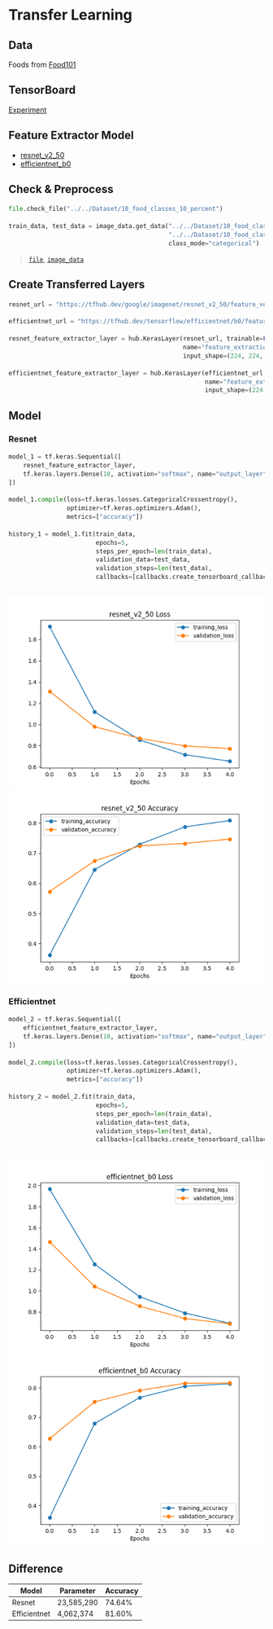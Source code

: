 # Transfer Learning

## Data

Foods from [Food101](https://www.kaggle.com/kmader/food41)

## TensorBoard

[Experiment](https://tensorboard.dev/experiment/ARulwXb9Rj6bqE5XcmLqaw/#scalars&run=efficientnet_b0%5C20220203-050249%5Ctrain)

## Feature Extractor Model

* [resnet_v2_50](https://tfhub.dev/google/imagenet/resnet_v2_50/feature_vector/5)
* [efficientnet_b0](https://tfhub.dev/tensorflow/efficientnet/b0/feature-vector/1)

## Check & Preprocess

```python
file.check_file("../../Dataset/10_food_classes_10_percent")

train_data, test_data = image_data.get_data("../../Dataset/10_food_classes_10_percent/train",
                                            "../../Dataset/10_food_classes_10_percent/test",
                                            class_mode="categorical")
```

> [`file`](), [`image_data`]()

## Create Transferred Layers

```python
resnet_url = "https://tfhub.dev/google/imagenet/resnet_v2_50/feature_vector/5"

efficientnet_url = "https://tfhub.dev/tensorflow/efficientnet/b0/feature-vector/1"

resnet_feature_extractor_layer = hub.KerasLayer(resnet_url, trainable=False,
                                                name="feature_extraction_layer",
                                                input_shape=(224, 224, 3))

efficientnet_feature_extractor_layer = hub.KerasLayer(efficientnet_url, trainable=False,
                                                      name="feature_extraction_layer",
                                                      input_shape=(224, 224, 3))
```

## Model

### Resnet

```python
model_1 = tf.keras.Sequential([
    resnet_feature_extractor_layer,
    tf.keras.layers.Dense(10, activation="softmax", name="output_layer")
])

model_1.compile(loss=tf.keras.losses.CategoricalCrossentropy(),
                optimizer=tf.keras.optimizers.Adam(),
                metrics=["accuracy"])

history_1 = model_1.fit(train_data,
                        epochs=5,
                        steps_per_epoch=len(train_data),
                        validation_data=test_data,
                        validation_steps=len(test_data),
                        callbacks=[callbacks.create_tensorboard_callback(dirname="tensor_hub",
                                                                         experiment_name="resnet_v2_50")])
```

![Loss](https://github.com/UncleThree0402/LearningTensorFlow/blob/master/transfer_learning/Image/resnet_loss.png)
![Accuracy](https://github.com/UncleThree0402/LearningTensorFlow/blob/master/transfer_learning/Image/resnet_accuracy.png)

### Efficientnet

```python
model_2 = tf.keras.Sequential([
    efficientnet_feature_extractor_layer,
    tf.keras.layers.Dense(10, activation="softmax", name="output_layer")
])

model_2.compile(loss=tf.keras.losses.CategoricalCrossentropy(),
                optimizer=tf.keras.optimizers.Adam(),
                metrics=["accuracy"])

history_2 = model_2.fit(train_data,
                        epochs=5,
                        steps_per_epoch=len(train_data),
                        validation_data=test_data,
                        validation_steps=len(test_data),
                        callbacks=[callbacks.create_tensorboard_callback(dirname="tensor_hub",
                                                                         experiment_name="efficientnet_b0")])
```

![Loss](https://github.com/UncleThree0402/LearningTensorFlow/blob/master/transfer_learning/Image/efn_loss.png)
![Accuracy](https://github.com/UncleThree0402/LearningTensorFlow/blob/master/transfer_learning/Image/efn_accuracy.png)

## Difference
| Model        | Parameter  | Accuracy |
|--------------|------------|----------|
| Resnet       | 23,585,290 | 74.64%   |
| Efficientnet | 4,062,374 | 81.60%   |